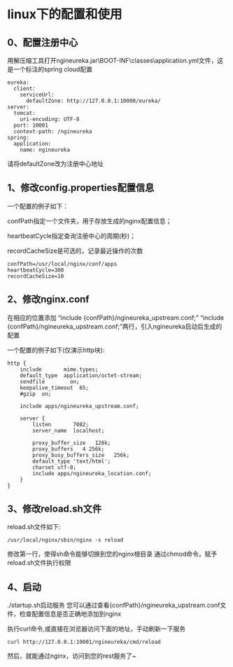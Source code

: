 # linux下的配置和使用
## 0、配置注册中心
用解压缩工具打开ngineureka.jar\BOOT-INF\classes\application.yml文件，这是一个标注的spring cloud配置
```
eureka:
  client:
    serviceUrl:
      defaultZone: http://127.0.0.1:10000/eureka/
server:
  tomcat:
    uri-encoding: UTF-8
  port: 10001
  context-path: /ngineureka
spring:
  application:
    name: ngineureka
```
请将defaultZone改为注册中心地址

## 1、修改config.properties配置信息
一个配置的例子如下：

confPath指定一个文件夹，用于存放生成的nginx配置信息；

heartbeatCycle指定查询注册中心的周期(秒)；

recordCacheSize是可选的，记录最近操作的次数
```
confPath=/usr/local/nginx/conf/apps
heartbeatCycle=300
recordCacheSize=10
```

## 2、修改nginx.conf
在相应的位置添加 “include {confPath}/ngineureka_upstream.conf;” “include {confPath}/ngineureka_upstream.conf;”两行，引入ngineureka启动后生成的配置

一个配置的例子如下(仅演示http块):

```
http {
    include       mime.types;
    default_type  application/octet-stream;
    sendfile        on;
    keepalive_timeout  65;
    #gzip  on;
    
    include apps/ngineureka_upstream.conf;
    
    server {
        listen       7082;
        server_name  localhost;
		
	    proxy_buffer_size   128k;
	    proxy_buffers   4 256k;
	    proxy_busy_buffers_size   256k;
	    default_type 'text/html';
	    charset utf-8;
	    include apps/ngineureka_location.conf;
    }
}
```

## 3、修改reload.sh文件
reload.sh文件如下:
```
/usr/local/nginx/sbin/nginx -s reload
```
修改第一行，使得sh命令能够切换到您的nginx根目录
通过chmod命令，赋予reload.sh文件执行权限

## 4、启动
./startup.sh启动服务
您可以通过查看{confPath}/ngineureka_upstream.conf文件，检查配置信息是否正确地添加到nginx

执行curl命令,或直接在浏览器访问下面的地址，手动刷新一下服务
```
curl http://127.0.0.1:10001/ngineureka/cmd/reload

```

然后，就能通过nginx，访问到您的rest服务了~